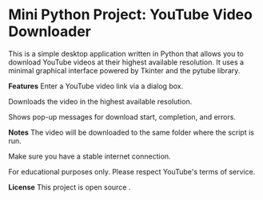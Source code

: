 # Mini Python Project: YouTube Video Downloader
This is a simple desktop application written in Python that allows you to download YouTube videos at their highest available resolution.
It uses a minimal graphical interface powered by Tkinter and the pytube library.

**Features**
Enter a YouTube video link via a dialog box.

Downloads the video in the highest available resolution.

Shows pop-up messages for download start, completion, and errors.

**Notes**
The video will be downloaded to the same folder where the script is run.

Make sure you have a stable internet connection.

For educational purposes only. Please respect YouTube's terms of service.

**License**
This project is open source .
